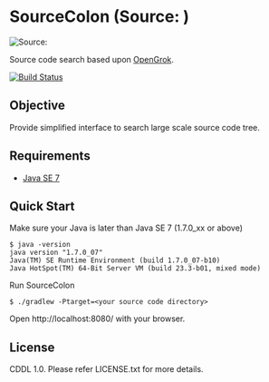 # SourceColon (Source: )

![Source:](https://raw.github.com/watermint/SourceColon/master/doc/icon-64.png)

Source code search based upon [OpenGrok](http://hub.opensolaris.org/bin/view/Project+opengrok/).

[![Build Status](https://travis-ci.org/watermint/SourceColon.png)](https://travis-ci.org/watermint/SourceColon.png)

## Objective

Provide simplified interface to search large scale source code tree.

## Requirements

* [Java SE 7](http://www.oracle.com/technetwork/java/javase/downloads/index.html)

## Quick Start

Make sure your Java is later than Java SE 7 (1.7.0_xx or above)

    $ java -version
    java version "1.7.0_07"
	Java(TM) SE Runtime Environment (build 1.7.0_07-b10)
	Java HotSpot(TM) 64-Bit Server VM (build 23.3-b01, mixed mode)
	  
Run SourceColon

    $ ./gradlew -Ptarget=<your source code directory>

Open http://localhost:8080/ with your browser.

## License

CDDL 1.0. Please refer LICENSE.txt for more details.


